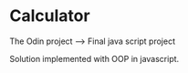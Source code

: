 # Calculator

The Odin project --> Final java script project

Solution implemented with OOP in javascript.
